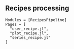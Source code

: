 ## Recipes processing

```@autodocs
Modules = [RecipesPipeline]
Pages = [
  "user_recipe.jl",
  "plot_recipe.jl",
  "series_recipe.jl"
]
```
